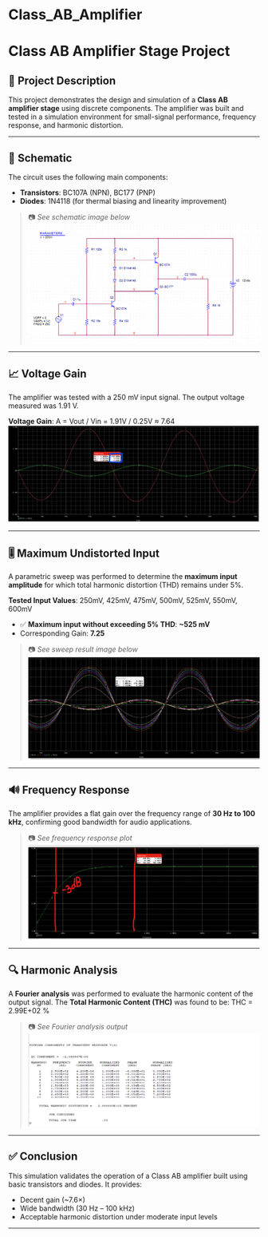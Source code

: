 # Class_AB_Amplifier

# Class AB Amplifier Stage Project

## 🔧 Project Description

This project demonstrates the design and simulation of a **Class AB amplifier stage** using discrete components. The amplifier was built and tested in a simulation environment for small-signal performance, frequency response, and harmonic distortion.

---

## 🧩 Schematic

The circuit uses the following main components:

- **Transistors**: BC107A (NPN), BC177 (PNP)
- **Diodes**: 1N4118 (for thermal biasing and linearity improvement)

> 📷 *See schematic image below*  
![Schematic](docs/Design.png)

---

## 📈 Voltage Gain

The amplifier was tested with a 250 mV input signal. The output voltage measured was 1.91 V.

**Voltage Gain**: A = Vout / Vin = 1.91V / 0.25V ≈ 7.64
![Voltage Gain](docs/Amplif.png)

---

## 🎚️ Maximum Undistorted Input

A parametric sweep was performed to determine the **maximum input amplitude** for which total harmonic distortion (THD) remains under 5%.

**Tested Input Values**: 250mV, 425mV, 475mV, 500mV, 525mV, 550mV, 600mV


- ✅ **Maximum input without exceeding 5% THD**: **~525 mV**
- Corresponding Gain: **7.25**

> 📷 *See sweep result image below*  
![Distortion Sweep](docs/AnalizaDistorsiuni.png)

---

## 🔊 Frequency Response

The amplifier provides a flat gain over the frequency range of **30 Hz to 100 kHz**, confirming good bandwidth for audio applications.

> 📷 *See frequency response plot*  
![Frequency Response](docs/FreqBand.png)

---

## 🔍 Harmonic Analysis

A **Fourier analysis** was performed to evaluate the harmonic content of the output signal. The **Total Harmonic Content (THC)** was found to be: THC = 2.99E+02 %


> 📷 *See Fourier analysis output*  
![Fourier Analysis](docs/FourierAnalisis.png)

---

## ✅ Conclusion

This simulation validates the operation of a Class AB amplifier built using basic transistors and diodes. It provides:

- Decent gain (~7.6×)
- Wide bandwidth (30 Hz – 100 kHz)
- Acceptable harmonic distortion under moderate input levels

---


